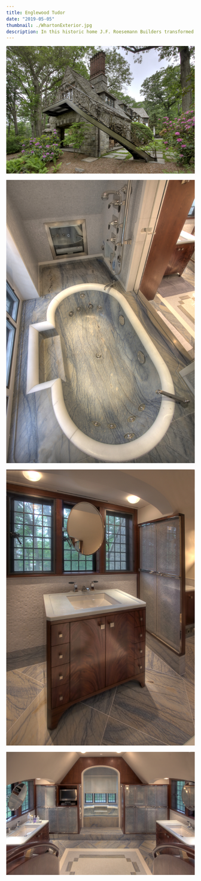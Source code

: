 ```yaml
---
title: Englewood Tudor
date: "2019-05-05"
thumbnail: ./WhartonExterior.jpg
description: In this historic home J.F. Roesemann Builders transformed an unfinished space into a luxurious Master Suite including Bedroom, Sitting Room, and Bathroom. The Bedroom and Sitting Room are crafted with plaster walls and ceilings, shop finished Mahogany cabinetry and Mahogany detailing throughout. The introduction of a central mechanical system, AV and lighting systems round out the scope of work. The bathroom features a hand carved solid Azul Macauba stone tub and the introduction of a custom curved iron staircase for direct access to the tub from the outdoor pool and spa. Other improvements to the home include the fabrication and installation of custom insulated period specific windows to improve the energy performance of this one hundred year old mansion.
---
```


<div class="kg-card kg-image-card kg-width-wide">

![Clean lines](./Whartonexteriorstair.jpg)

![Clean lines](./Whartonbathtub.jpg)

![Clean lines](./Whartonvanity.jpg)

![Clean lines](./Whartonbath.jpg)

</div>
